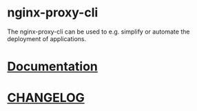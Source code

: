 # nginx-proxy-cli

The nginx-proxy-cli can be used to e.g. simplify or automate the deployment of applications.

# [Documentation](https://nginxproxy.lars-rickert.de/cli/usage)

# [CHANGELOG](https://github.com/larsrickert/nginx-proxy/blob/beta/cli/CHANGELOG.md)
